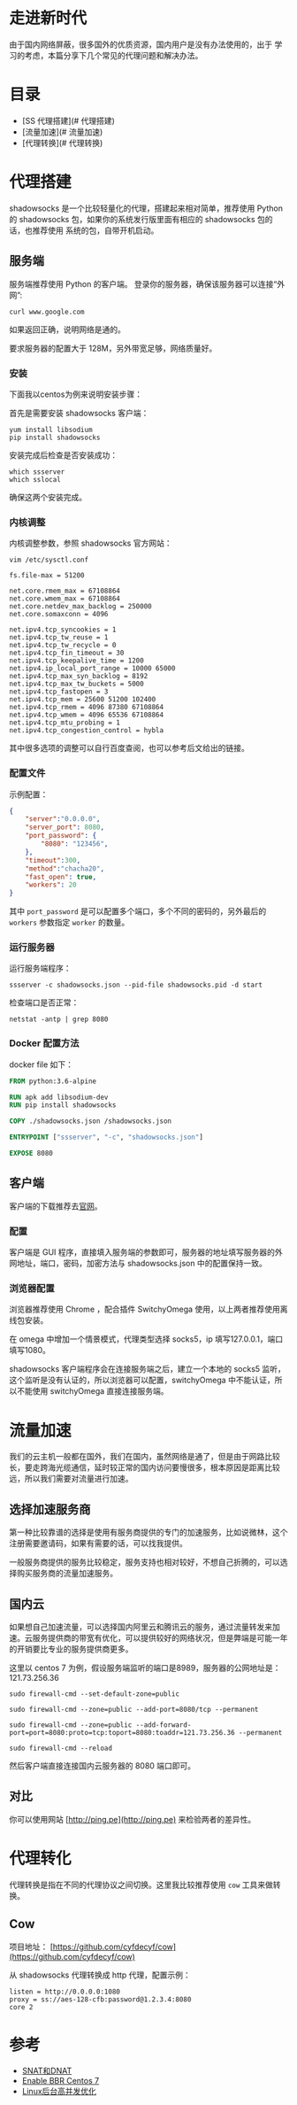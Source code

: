 # 走进新时代

由于国内网络屏蔽，很多国外的优质资源，国内用户是没有办法使用的，出于
学习的考虑，本篇分享下几个常见的代理问题和解决办法。

# 目录

* [SS 代理搭建](# 代理搭建)
* [流量加速](# 流量加速)
* [代理转换](# 代理转换)

# 代理搭建

shadowsocks 是一个比较轻量化的代理，搭建起来相对简单，推荐使用 Python 的
shadowsocks 包，如果你的系统发行版里面有相应的 shadowsocks 包的话，也推荐使用
系统的包，自带开机启动。

## 服务端

服务端推荐使用 Python 的客户端。
登录你的服务器，确保该服务器可以连接“外网”:
```shell
curl www.google.com
```
如果返回正确，说明网络是通的。

要求服务器的配置大于 128M，另外带宽足够，网络质量好。

### 安装

下面我以centos为例来说明安装步骤：

首先是需要安装 shadowsocks 客户端：
```shell
yum install libsodium
pip install shadowsocks
```
安装完成后检查是否安装成功：
```shell
which ssserver
which sslocal
```
确保这两个安装完成。

### 内核调整

内核调整参数，参照 shadowsocks 官方网站：

```shell
vim /etc/sysctl.conf

fs.file-max = 51200

net.core.rmem_max = 67108864
net.core.wmem_max = 67108864
net.core.netdev_max_backlog = 250000
net.core.somaxconn = 4096

net.ipv4.tcp_syncookies = 1
net.ipv4.tcp_tw_reuse = 1
net.ipv4.tcp_tw_recycle = 0
net.ipv4.tcp_fin_timeout = 30
net.ipv4.tcp_keepalive_time = 1200
net.ipv4.ip_local_port_range = 10000 65000
net.ipv4.tcp_max_syn_backlog = 8192
net.ipv4.tcp_max_tw_buckets = 5000
net.ipv4.tcp_fastopen = 3
net.ipv4.tcp_mem = 25600 51200 102400
net.ipv4.tcp_rmem = 4096 87380 67108864
net.ipv4.tcp_wmem = 4096 65536 67108864
net.ipv4.tcp_mtu_probing = 1
net.ipv4.tcp_congestion_control = hybla
```

其中很多选项的调整可以自行百度查阅，也可以参考后文给出的链接。

### 配置文件

示例配置：

```json
{
    "server":"0.0.0.0",
    "server_port": 8080,
    "port_password": {
        "8080": "123456",
    },
    "timeout":300,
    "method":"chacha20",
    "fast_open": true,
    "workers": 20
}
```
其中 `port_password` 是可以配置多个端口，多个不同的密码的，另外最后的 `workers` 参数指定 `worker` 的数量。

### 运行服务器

运行服务端程序：

```shell
ssserver -c shadowsocks.json --pid-file shadowsocks.pid -d start
```

检查端口是否正常：
```shell
netstat -antp | grep 8080
```

### Docker 配置方法

docker file 如下：
```Dockerfile
FROM python:3.6-alpine

RUN apk add libsodium-dev
RUN pip install shadowsocks

COPY ./shadowsocks.json /shadowsocks.json

ENTRYPOINT ["ssserver", "-c", "shadowsocks.json"]

EXPOSE 8080
```

## 客户端

客户端的下载推荐去[官网](https://shadowsocks.org/en/download/clients.html)。

### 配置

客户端是 GUI 程序，直接填入服务端的参数即可，服务器的地址填写服务器的外网地址，端口，密码，加密方法与 shadowsocks.json 中的配置保持一致。

### 浏览器配置

浏览器推荐使用 Chrome ，配合插件 SwitchyOmega 使用，以上两者推荐使用离线包安装。

在 omega 中增加一个情景模式，代理类型选择 socks5，ip 填写127.0.0.1，端口填写1080。

shadowsocks 客户端程序会在连接服务端之后，建立一个本地的 socks5 监听，这个监听是没有认证的，所以浏览器可以配置，switchyOmega 中不能认证，所以不能使用 switchyOmega 直接连接服务端。

# 流量加速

我们的云主机一般都在国外，我们在国内，虽然网络是通了，但是由于网路比较长，要走跨海光缆通信，延时较正常的国内访问要慢很多，根本原因是距离比较远，所以我们需要对流量进行加速。

## 选择加速服务商

第一种比较靠谱的选择是使用有服务商提供的专门的加速服务，比如说微林，这个注册需要邀请码，如果有需要的话，可以找我提供。

一般服务商提供的服务比较稳定，服务支持也相对较好，不想自己折腾的，可以选择购买服务商的流量加速服务。

## 国内云

如果想自己加速流量，可以选择国内阿里云和腾讯云的服务，通过流量转发来加速。云服务提供商的带宽有优化，可以提供较好的网络状况，但是弊端是可能一年的开销要比专业的服务提供商更多。

这里以 centos 7 为例，假设服务端监听的端口是8989，服务器的公网地址是：121.73.256.36

```shell
sudo firewall-cmd --set-default-zone=public

sudo firewall-cmd --zone=public --add-port=8080/tcp --permanent

sudo firewall-cmd --zone=public --add-forward-port=port=8080:proto=tcp:toport=8080:toaddr=121.73.256.36 --permanent

sudo firewall-cmd --reload
```

然后客户端直接连接国内云服务器的 8080 端口即可。

## 对比

你可以使用网站 [http://ping.pe](http://ping.pe) 来检验两者的差异性。

# 代理转化

代理转换是指在不同的代理协议之间切换。这里我比较推荐使用 `cow` 工具来做转换。

## Cow

项目地址： [https://github.com/cyfdecyf/cow](https://github.com/cyfdecyf/cow)

从 shadowsocks 代理转换成 http 代理，配置示例：
```shell
listen = http://0.0.0.0:1080
proxy = ss://aes-128-cfb:password@1.2.3.4:8080
core 2
```

# 参考

* [SNAT和DNAT](https://www.cnblogs.com/mangood/p/6024053.html)
* [Enable BBR Centos 7](https://www.vultr.com/docs/how-to-deploy-google-bbr-on-centos-7)
* [Linux后台高并发优化](https://www.jianshu.com/p/e0b52dc702d6)